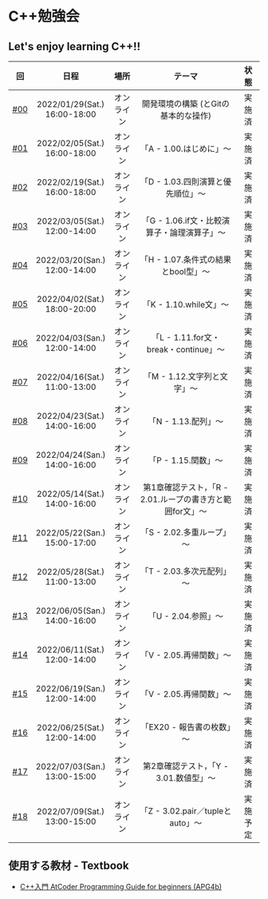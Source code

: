 # C++勉強会

## Let's enjoy learning C++!!

|回|日程|場所|テーマ|状態|
| :---: | :---: | :---: | :---: | :---: |
|[#00](https://github.com/fumiyanll23/cpp-learning/tree/main/00)|2022/01/29(Sat.)</br>16:00-18:00|オンライン|開発環境の構築 (とGitの基本的な操作)|実施済|
|[#01](https://github.com/fumiyanll23/cpp-learning/tree/main/01)|2022/02/05(Sat.)</br>16:00-18:00|オンライン|「A - 1.00.はじめに」～|実施済|
|[#02](https://github.com/fumiyanll23/cpp-learning/tree/main/02)|2022/02/19(Sat.)</br>16:00-18:00|オンライン|「D - 1.03.四則演算と優先順位」～|実施済|
|[#03](https://github.com/fumiyanll23/cpp-learning/tree/main/03)|2022/03/05(Sat.)</br>12:00-14:00|オンライン|「G - 1.06.if文・比較演算子・論理演算子」～|実施済|
|[#04](https://github.com/fumiyanll23/cpp-learning/tree/main/04)|2022/03/20(San.)</br>12:00-14:00|オンライン|「H - 1.07.条件式の結果とbool型」～|実施済|
|[#05](https://github.com/fumiyanll23/cpp-learning/tree/main/05)|2022/04/02(Sat.)</br>18:00-20:00|オンライン|「K - 1.10.while文」～|実施済|
|[#06](https://github.com/fumiyanll23/cpp-learning/tree/main/06)|2022/04/03(San.)</br>12:00-14:00|オンライン|「L - 1.11.for文・break・continue」～|実施済|
|[#07](https://github.com/fumiyanll23/cpp-learning/tree/main/07)|2022/04/16(Sat.)</br>11:00-13:00|オンライン|「M - 1.12.文字列と文字」～|実施済|
|[#08](https://github.com/fumiyanll23/cpp-learning/tree/main/08)|2022/04/23(Sat.)</br>14:00-16:00|オンライン|「N - 1.13.配列」～|実施済|
|[#09](https://github.com/fumiyanll23/cpp-learning/tree/main/09)|2022/04/24(San.)</br>14:00-16:00|オンライン|「P - 1.15.関数」～|実施済|
|[#10](https://github.com/fumiyanll23/cpp-learning/tree/main/10)|2022/05/14(Sat.)</br>14:00-16:00|オンライン|第1章確認テスト，「R - 2.01.ループの書き方と範囲for文」～|実施済|
|[#11](https://github.com/fumiyanll23/cpp-learning/tree/main/11)|2022/05/22(San.)</br>15:00-17:00|オンライン|「S - 2.02.多重ループ」～|実施済|
|[#12](https://github.com/fumiyanll23/cpp-learning/tree/main/12)|2022/05/28(Sat.)</br>11:00-13:00|オンライン|「T - 2.03.多次元配列」～|実施済|
|[#13](https://github.com/fumiyanll23/cpp-learning/tree/main/13)|2022/06/05(San.)</br>14:00-16:00|オンライン|「U - 2.04.参照」～|実施済|
|[#14](https://github.com/fumiyanll23/cpp-learning/tree/main/14)|2022/06/11(Sat.)</br>12:00-14:00|オンライン|「V - 2.05.再帰関数」～|実施済|
|[#15](https://github.com/fumiyanll23/cpp-learning/tree/main/15)|2022/06/19(San.)</br>12:00-14:00|オンライン|「V - 2.05.再帰関数」～|実施済|
|[#16](https://github.com/fumiyanll23/cpp-learning/tree/main/16)|2022/06/25(Sat.)</br>12:00-14:00|オンライン|「EX20 - 報告書の枚数」～|実施済|
|[#17](https://github.com/fumiyanll23/cpp-learning/tree/main/17)|2022/07/03(San.)</br>13:00-15:00|オンライン|第2章確認テスト，「Y - 3.01.数値型」～|実施済|
|[#18](https://github.com/fumiyanll23/cpp-learning/tree/main/18)|2022/07/09(Sat.)</br>13:00-15:00|オンライン|「Z - 3.02.pair／tupleとauto」～|実施予定|

## 使用する教材 - Textbook

- [C++入門 AtCoder Programming Guide for beginners (APG4b)](https://atcoder.jp/contests/APG4b)
